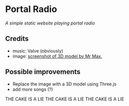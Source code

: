 # Portal Radio

_A simple static website playing portal radio_

## Credits

- music: Valve (obviously)
- image: [screenshot of 3D model by Mr Max.](https://sketchfab.com/3d-models/portal-radio-9896a03c4dbf4cb78c31ffcf1d850ece)

## Possible improvements

- Replace the image with a 3D model using Three.js
- add more songs (?)















THE CAKE IS A LIE THE CAKE IS A LIE THE CAKE IS A LIE
